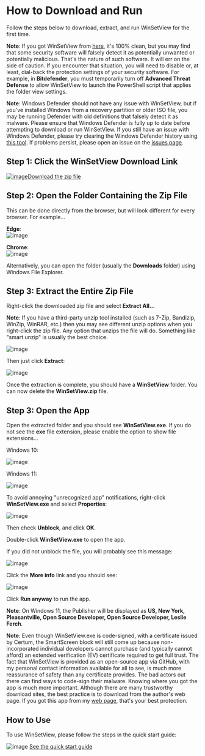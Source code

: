 # How to Download and Run
<!--
To view this document formatted (instead of as raw text) just click the Help button in WinSetView.
You can also manually navigate your browser to: https://lesferch.github.io/WinSetView.
-->
Follow the steps below to download, extract, and run WinSetView for the first time.

**Note**: If you got WinSetView from [here](https://lesferch.github.io/WinSetView), it's 100% clean, but you may find that some security software will falsely detect it as potentially unwanted or potentially malicious. That's the nature of such software. It will err on the side of caution. If you encounter that situation, you will need to disable or, at least, dial-back the protection settings of your security software. For example, in **Bitdefender**, you must temporarily turn off **Advanced Threat Defense** to allow WinSetView to launch the PowerShell script that applies the folder view settings.

**Note**: Windows Defender should not have any issue with WinSetView, but if you've installed Windows from a recovery partition or older ISO file, you may be running Defender with old definitions that falsely detect it as malware. Please ensure that Windows Defender is fully up to date before attempting to download or run WinSetView. If you still have an issue with Windows Defender, please try clearing the Windows Defender history using [this tool](https://lesferch.github.io/ClearDefenderHistory/). If problems persist, please open an issue on the [issues page](https://github.com/LesFerch/WinSetView/issues).

## Step 1: Click the WinSetView Download Link

[![image](https://github.com/LesFerch/WinSetView/assets/79026235/0188480f-ca53-45d5-b9ff-daafff32869e)Download the zip file](https://github.com/LesFerch/WinSetView/releases/download/3.1.1/WinSetView.zip)

## Step 2: Open the Folder Containing the Zip File

This can be done directly from the browser, but will look different for every browser. For example...

**Edge**:\
![image](https://github.com/user-attachments/assets/88d74121-81e4-439b-b989-7d49a4a7ce67)

**Chrome**:\
![image](https://github.com/user-attachments/assets/f17d7b14-afce-4074-a9c6-ced059d7e68e)


Alternatively, you can open the folder (usually the **Downloads** folder) using Windows File Explorer.

## Step 3: Extract the Entire Zip File

Right-click the downloaded zip file and select **Extract All...**

**Note**: If you have a third-party unzip tool installed (such as 7-Zip, Bandizip, WinZip, WinRAR, etc.) then you may see different unzip options when you right-click the zip file. Any option that unzips the file will do. Something like "smart unzip" is usually the best choice.

![image](https://github.com/user-attachments/assets/d2f87465-745a-4f69-a58e-1fdbb3f8aada)

Then just click **Extract**:

![image](https://github.com/user-attachments/assets/5d3a4773-bfa6-4366-95fa-9a0581dd9858)

Once the extraction is complete, you should have a **WinSetView** folder. You can now delete the **WinSetView.zip** file.

## Step 3: Open the App

Open the extracted folder and you should see **WinSetView.exe**. If you do not see the **exe** file extension, please enable the option to show file extensions...

Windows 10:

![image](https://github.com/user-attachments/assets/9d7674b1-8335-4eb4-8fe8-c40b50f1a815)

Windows 11:

![image](https://github.com/user-attachments/assets/06c6cffb-9b08-4e75-83da-92fc26e5a1dd)




To avoid annoying "unrecognized app" notifications, right-click **WinSetView.exe** and select **Properties**:

![image](https://github.com/LesFerch/WinSetView/assets/79026235/f1e8ee66-ffe5-4f07-9fa1-e6f41f51f1cf)

Then check **Unblock**, and click **OK**.

Double-click **WinSetView.exe** to open the app.

If you did not unblock the file, you will probably see this message:

![image](https://github.com/LesFerch/WinSetView/assets/79026235/6176a166-1c62-4c92-8e32-acd968023bc5)

Click the **More info** link and you should see:

![image](https://github.com/LesFerch/WinSetView/assets/79026235/750966d4-4daa-400b-9da2-0a329cddb3da)

Click **Run anyway** to run the app.

**Note**: On Windows 11, the Publisher will be displayed as **US, New York, Pleasantville, Open Source Developer, Open Source Developer, Leslie Ferch**.

**Note**: Even though WinSetView.exe is code-signed, with a certificate issued by Certum, the SmartScreen block will still come up because non-incorporated individual developers cannot purchase (and typically cannot afford) an extended verification (EV) certificate required to get full trust. The fact that WinSetView is provided as an open-source app via GitHub, with my personal contact information available for all to see, is much more reassurance of safety than any certificate provides. The bad actors out there can find ways to code-sign their malware. Knowing where you got the app is much more important. Although there are many trustworthy download sites, the best practice is to download from the author's web page. If you got this app from my [web page](https://lesferch.github.io/WinSetView/), that's your best protection.

## How to Use

To use WinSetView, please follow the steps in the quick start guide:

![image](https://github.com/LesFerch/WinSetView/assets/79026235/41afd0e5-72c9-40e3-a1a0-fbb4dc591de9)
[See the quick start guide](./README.md)
